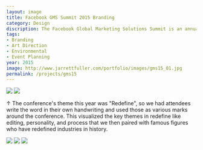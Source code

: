```yaml
---
layout: image
title: Facebook GMS Summit 2015 Branding
category: Design
discription: The Facebook Global Marketing Solutions Summit is an annual internal sales conference held in San Francisco, CA. In 2015, I designed and developed the conference's identity based on the theme "Redefine." Continuing the 'evolving identity' approach I worked on the previous year, I developed a system where the word "redefine" would be written in conference attendees handwriting. We worked with an external agency to push the brand into stage design, signage, and environmental graphics
tags:
- Branding
- Art Direction
- Environmental
- Event Planning
year: 2015
image: http://www.jarrettfuller.com/portfolio/images/gms15_01.jpg
permalink: /projects/gms15
---
```


<img src="http://www.jarrettfuller.com/portfolio/images/gms15_01.jpg">
<img src="http://www.jarrettfuller.com/portfolio/images/gms15_02.jpg">
<div class="images-right"><P>&uarr; The conference's theme this year was "Redefine", so we had attendees write the word in their own handwriting and used those as various marks around the conference. This visualized the key themes in redefine like editing, personality, and process that we then paired with famous figures who have redefined industries in history.</p></div>
<img src="http://www.jarrettfuller.com/portfolio/images/gms15_03.jpg">
<img src="http://www.jarrettfuller.com/portfolio/images/gms15_05.jpg">
<img src="http://www.jarrettfuller.com/portfolio/images/gms15_04.jpg">
